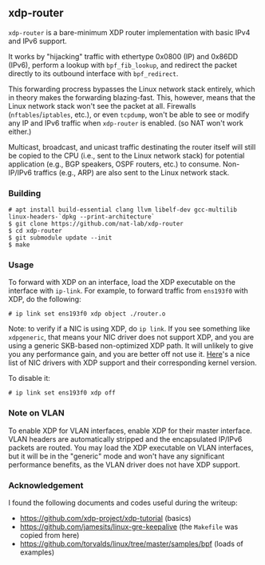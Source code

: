 xdp-router
---

`xdp-router` is a bare-minimum XDP router implementation with basic IPv4 and IPv6 support. 

It works by "hijacking" traffic with ethertype 0x0800 (IP) and 0x86DD (IPv6), perform a lookup with `bpf_fib_lookup`, and redirect the packet directly to its outbound interface with `bpf_redirect`. 

This forwarding procress bypasses the Linux network stack entirely, which in theory makes the forwarding blazing-fast. This, however, means that the Linux network stack won't see the packet at all. Firewalls (`nftables`/`iptables`, etc.), or even `tcpdump`, won't be able to see or modify any IP and IPv6 traffic when `xdp-router` is enabled. (so NAT won't work either.)

Multicast, broadcast, and unicast traffic destinating the router itself will still be copied to the CPU (i.e., sent to the Linux network stack) for potential application (e.g., BGP speakers, OSPF routers, etc.) to consume. Non-IP/IPv6 traffics (e.g., ARP) are also sent to the Linux network stack.

### Building

```
# apt install build-essential clang llvm libelf-dev gcc-multilib linux-headers-`dpkg --print-architecture`
$ git clone https://github.com/nat-lab/xdp-router
$ cd xdp-router
$ git submodule update --init
$ make
```

### Usage

To forward with XDP on an interface, load the XDP executable on the interface with `ip-link`. For example, to forward traffic from `ens193f0` with XDP, do the following:

```
# ip link set ens193f0 xdp object ./router.o
```

Note: to verify if a NIC is using XDP, do `ip link`. If you see something like `xdpgeneric`, that means your NIC driver does not support XDP, and you are using a generic SKB-based non-optimized XDP path. It will unlikely to give you any performance gain, and you are better off not use it. [Here](https://github.com/iovisor/bcc/blob/master/docs/kernel-versions.md#xdp)'s a nice list of NIC drivers with XDP support and their corresponding kernel version.

To disable it:

```
# ip link set ens193f0 xdp off
```

### Note on VLAN

To enable XDP for VLAN interfaces, enable XDP for their master interface. VLAN headers are automatically stripped and the encapsulated IP/IPv6 packets are routed. You may load the XDP executable on VLAN interfaces, but it will be in the "generic" mode and won't have any significant performance benefits, as the VLAN driver does not have XDP support. 

### Acknowledgement

I found the following documents and codes  useful during the writeup:

- https://github.com/xdp-project/xdp-tutorial (basics)
- https://github.com/jamesits/linux-gre-keepalive (the `Makefile` was copied from here)
- https://github.com/torvalds/linux/tree/master/samples/bpf (loads of examples)